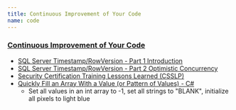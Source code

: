 ```yaml
---
title: Continuous Improvement of Your Code
name: code
---
```


### [Continuous Improvement of Your Code](/improve/your/code)

* [SQL Server Timestamp/RowVersion - Part 1 Introduction](/articles/sql-server-timestamp-introduction)
* [SQL Server Timestamp/RowVersion - Part 2 Optimistic Concurrency](/articles/sql-server-timestamp-basic-concurrency)
* [Security Certification Training Lessons Learned (CSSLP)](/2017/07/csslp-certification)
* [Quickly Fill an Array With a Value (or Pattern of Values) - C#](/2014/04/better-array-fill-function)
  * Set all values in an int array to -1, set all strings to "BLANK", initialize all pixels to light blue

    
